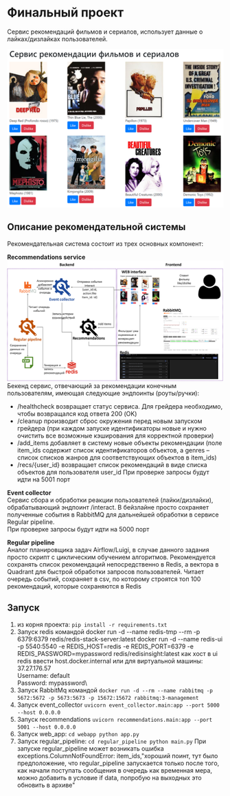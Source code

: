 # Финальный проект

Сервис рекомендаций фильмов и сериалов, использует данные о лайках/дизлайках пользователей.

![Сервис фронт](front.png)

## Описание рекомендательной системы
Рекомендательная система состоит из трех основных компонент:

**Recommendations service**\
![Сервис схема](schema.png)
Бекенд сервис, отвечающий за рекомендации конечным пользователям, имеющая следующие эндпоинты (роуты/ручки):
- /healthcheck возвращает статус сервиса. Для грейдера необходимо, чтобы возвращался код ответа 200 (OK)
- /cleanup производит сброс окружения перед новым запуском грейдера (при каждом запуске идентификаторы новые и нужно очистить все возможные кэширования для корректной проверки)
- /add_items добавляет в систему новые объекты рекомендации (поле item_ids содержит список идентификаторов объектов, а genres – список списков жанров для соответствующих объектов в item_ids)
- /recs/{user_id} возвращает список рекомендаций в виде списка объектов для пользователя user_id
При проверке запросы будут идти на 5001 порт

**Event collector**\
Сервис сбора и обработки реакции пользователей (лайки/дизлайки), обрабатывающий эндпоинт /interact. В бейзлайне просто сохраняет полученные события в RabbitMQ для дальнейшей обработки в сервисе Regular pipeline.\
При проверке запросы будут идти на 5000 порт

**Regular pipeline**\
Аналог планировщика задач Airflow/Luigi, в случае данного задания просто скрипт с циклическим обучением алгоритмов. Рекомендуется сохранять список рекомендаций непосредственно в Redis, а вектора в Quadrant для быстрой обработки запросов пользователей. Читает очередь событий, сохраняет в csv, по которому строятся топ 100 рекомендаций, которые сохраняются в Redis

## Запуск
1) из корня проекта: `pip install -r requirements.txt`
1) Запуск redis командой
docker run -d --name redis-tmp --rm -p 6379:6379 redis/redis-stack-server:latest
docker run -d --name redis-ui -p 5540:5540 -e REDIS_HOST=redis -e REDIS_PORT=6379 -e REDIS_PASSWORD=mypassword redis/redisinsight:latest
как хост в ui redis ввести host.docker.internal или для виртуальной машины: 37.27.176.57\
Username: default\
Password: mypassword\
2) Запуск RabbitMq командой `docker run -d --rm --name rabbitmq -p 5672:5672 -p 5673:5673 -p 15672:15672 rabbitmq:3-management`
3) Запуск event_collector `uvicorn event_collector.main:app --port 5000 --host 0.0.0.0`
4) Запуск recommendations `uvicorn recommendations.main:app --port 5001 --host 0.0.0.0`
5) Запуск web_app: `cd webapp python app.py`
6) Запуск regular_pipeline: `cd regular_pipeline python main.py` 
При запуске regular_pipeline может возникать ошибка exceptions.ColumnNotFoundError: item_ids,"хороший поинт, тут было предположение, что regular_pipeline запускается только после того, как начали поступать сообщения в очередь как временная мера, можно добавить в условие if data, попробую на выходных это обновить в архиве"